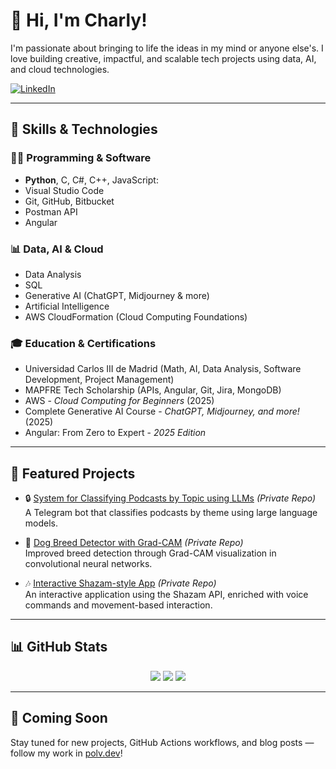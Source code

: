 # 👋 Hi, I'm Charly!

I'm passionate about bringing to life the ideas in my mind or anyone else's. I love building creative, impactful, and scalable tech projects using data, AI, and cloud technologies.

[![LinkedIn](https://img.shields.io/badge/LinkedIn-blue?logo=linkedin)](https://www.linkedin.com/in/carlos-pérez-gómez-911b8b290)

---

## 🧠 Skills & Technologies

### 👨‍💻 Programming & Software
- **Python**, C, C#, C++, JavaScript:
- Visual Studio Code
- Git, GitHub, Bitbucket
- Postman API
- Angular

### 📊 Data, AI & Cloud
- Data Analysis
- SQL
- Generative AI (ChatGPT, Midjourney & more)
- Artificial Intelligence
- AWS CloudFormation (Cloud Computing Foundations)

### 🎓 Education & Certifications
- Universidad Carlos III de Madrid (Math, AI, Data Analysis, Software Development, Project Management)
- MAPFRE Tech Scholarship (APIs, Angular, Git, Jira, MongoDB)
- AWS - *Cloud Computing for Beginners* (2025)
- Complete Generative AI Course - *ChatGPT, Midjourney, and more!* (2025)
- Angular: From Zero to Expert - *2025 Edition*

---

## 🚀 Featured Projects

- 🔒 [System for Classifying Podcasts by Topic using LLMs](https://github.com/Blindeador/System-for-classifying-podcasts-into-themes-using-large-language-models) *(Private Repo)*  
  A Telegram bot that classifies podcasts by theme using large language models.

- 🐶 [Dog Breed Detector with Grad-CAM](https://github.com/Ferjodios/Dog-Breed-Detector-with-GRAD-Cam) *(Private Repo)*   
  Improved breed detection through Grad-CAM visualization in convolutional neural networks.

- 🎶 [Interactive Shazam-style App](https://github.com/Dario-CP/proyecto_interactivos)  *(Private Repo)*  
  An interactive application using the Shazam API, enriched with voice commands and movement-based interaction.

---

## 📊 GitHub Stats


<p align="center">
  <img src="https://github-readme-stats.vercel.app/api?username=Blindeador&show_icons=true&theme=tokyonight" />
  <img src="https://streak-stats.demolab.com?user=Blindeador&theme=tokyonight" />
  <img src="https://github-readme-stats.vercel.app/api/top-langs/?username=Blindeador&layout=compact&langs_count=10&theme=tokyonight" />
</p>

---

## 📝 Coming Soon
Stay tuned for new projects, GitHub Actions workflows, and blog posts — follow my work in [polv.dev](https://polv.dev)!
